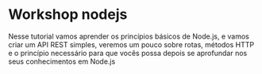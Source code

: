 # Workshop nodejs

Nesse tutorial vamos aprender os princípios básicos de Node.js, e vamos criar um API REST simples, veremos um pouco sobre rotas, métodos HTTP e o princípio necessário para que vocês possa depois se aprofundar nos seus conhecimentos em Node.js


